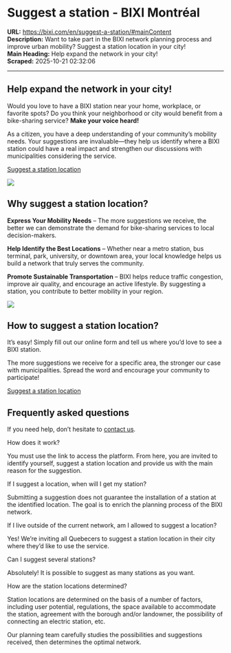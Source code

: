 # Suggest a station - BIXI Montréal

**URL:** https://bixi.com/en/suggest-a-station/#mainContent  
**Description:** Want to take part in the BIXI network planning process and improve urban mobility? Suggest a station location in your city!  
**Main Heading:** Help expand the network in your city!  
**Scraped:** 2025-10-21 02:32:06

---

## Help expand the network in your city!

Would you love to have a BIXI station near your home, workplace, or favorite spots? Do you think your neighborhood or city would benefit from a bike-sharing service? **Make your voice heard!**

As a citizen, you have a deep understanding of your community’s mobility needs. Your suggestions are invaluable—they help us identify where a BIXI station could have a real impact and strengthen our discussions with municipalities considering the service.

[Suggest a station location](https://survey123.arcgis.com/share/3adf63d3a85144898c80d6f24558485a)

![](https://s3.ca-central-1.amazonaws.com/cdn.bixi.com/wp-content/uploads/2025/03/suggerer-une-station-bixi-2-400x600.jpg)

## Why suggest a station location?

**Express Your Mobility Needs** – The more suggestions we receive, the better we can demonstrate the demand for bike-sharing services to local decision-makers.

**Help Identify the Best Locations** – Whether near a metro station, bus terminal, park, university, or downtown area, your local knowledge helps us build a network that truly serves the community.

**Promote Sustainable Transportation** – BIXI helps reduce traffic congestion, improve air quality, and encourage an active lifestyle. By suggesting a station, you contribute to better mobility in your region.

![](https://s3.ca-central-1.amazonaws.com/cdn.bixi.com/wp-content/uploads/2025/03/suggerer-une-station-bixi-3-600x600.jpg)

## How to suggest a station location?

It’s easy! Simply fill out our online form and tell us where you’d love to see a BIXI station.

The more suggestions we receive for a specific area, the stronger our case with municipalities. Spread the word and encourage your community to participate!

[Suggest a station location](https://survey123.arcgis.com/share/3adf63d3a85144898c80d6f24558485a)

## Frequently asked questions

If you need help, don’t hesitate to [contact us](https://bixi.com/en/contact-us/).

How does it work?

You must use the link to access the platform. From here, you are invited to identify yourself, suggest a station location and provide us with the main reason for the suggestion.

If I suggest a location, when will I get my station?

Submitting a suggestion does not guarantee the installation of a station at the identified location. The goal is to enrich the planning process of the BIXI network.

If I live outside of the current network, am I allowed to suggest a location?

Yes! We’re inviting all Quebecers to suggest a station location in their city where they’d like to use the service.

Can I suggest several stations?

Absolutely! It is possible to suggest as many stations as you want.

How are the station locations determined?

Station locations are determined on the basis of a number of factors, including user potential, regulations, the space available to accommodate the station, agreement with the borough and/or landowner, the possibility of connecting an electric station, etc.

Our planning team carefully studies the possibilities and suggestions received, then determines the optimal network.